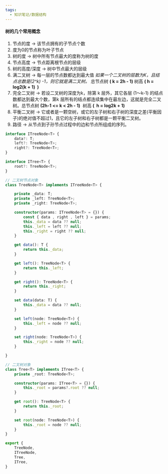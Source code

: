 ```yaml
---
tags:
  - 知识笔记/数据结构
---
```

#### 树的几个常用概念
1. 节点的度 -> 该节点拥有的子节点个数
2. 度为0的节点称为叶子节点
3. 树的度 -> 树中所有节点最大的度称为树的度
4. 节点高度 -> 节点距离根节点的层级
5. 树的高度/深度 -> 树中节点最大的层级
6. 满二叉树 -> 每一层的节点数都达到最大值 _如果一个二叉树的层数为K，且结点总数是(2^k) -1，则它就是满二叉树。_ 总节点树 **( k = 2h - 1)** 树高 **( h = log2(k + 1)  )**
7. 完全二叉树 -> 若设二叉树的深度为k，除第 k 层外，其它各层 (1～k-1) 的结点数都达到最大个数，第k 层所有的结点都连续集中在最左边，这就是完全二叉树。总节点树 **(2h-1 <= k < 2h - 1)**  树高 **(  h = log2k + 1)**
8. 平衡二叉树 -> 它或者是一颗空树，或它的左子树和右子树的深度之差(平衡因子)的绝对值不超过1，且它的左子树和右子树都是一颗平衡二叉树。
9. 路径 -> 从节点到子孙节点过程中的边和节点所组成的序列。

```typescript
interface ITreeNode<T> {
    data?: T;
    left?: TreeNode<T>;
    right?: TreeNode<T>;
}

interface ITree<T> {
    root?: TreeNode<T>;
}

// 二叉树节点对象
class TreeNode<T> implements ITreeNode<T> {

    private _data: T;
    private _left: TreeNode<T>;
    private _right: TreeNode<T>;

    constructor(params: ITreeNode<T> = {}) {
        const { data , right , left } = params;
        this._data = data ?? null;
        this._left = left ?? null;
        this._right = right ?? null;
    }

    get data(): T {
        return this._data;
    }

    get left(): TreeNode<T> {
        return this._left;
    }

    get right(): TreeNode<T> {
        return this._right;
    }

    set data(data: T) {
        this._data = data ?? null;
    }

    set left(node: TreeNode<T>) {
        this._left = node ?? null;
    }

    set right(node: TreeNode<T>) {
        this._right = node ?? null;
    }

}

// 二叉树对象
class Tree<T> implements ITree<T> {
    private _root: TreeNode<T>;

    constructor(params: ITree<T> = {}) {
        this._root = params?.root ?? null;
    }

    get root(): TreeNode<T> {
        return this._root;
    }

    set root(node: TreeNode<T>) {
        this._root = node ?? null;
    }
}

export {
    TreeNode,
    ITreeNode,
    Tree,
    ITree,
}
```